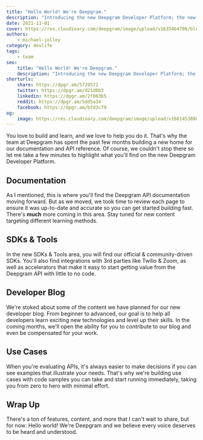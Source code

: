 ```yaml
---
title: "Hello World! We're Deepgram."
description: "Introducing the new Deepgram Developer Platform; the new home of Deepgram's documentation, developer blog, use cases, SDKs, and more."
date: 2021-11-01
cover: https://res.cloudinary.com/deepgram/image/upload/v1635464706/blog/2021/11/hello-world/hello-world-blog%402x.jpg
authors:
    - michael-jolley
category: devlife
tags:
    - team
seo:
    title: "Hello World! We're Deepgram."
    description: "Introducing the new Deepgram Developer Platform; the new home of Deepgram's documentation, developer blog, use cases, SDKs, and more."
shorturls:
    share: https://dpgr.am/5729572
    twitter: https://dpgr.am/d21d0b3
    linkedin: https://dpgr.am/2f063b5
    reddit: https://dpgr.am/5dd5a34
    facebook: https://dpgr.am/bfd3c79
og:
    image: https://res.cloudinary.com/deepgram/image/upload/v1661453808/blog/hello-world/ograph.png
---
```


You love to build and learn, and we love to help you do it. That's why the team
at Deepgram has spent the past few months building a new home for our
documentation and API reference. Of course, we couldn't stop there so let me
take a few minutes to highlight what you'll find on the new Deepgram Developer
Platform.

## Documentation

As I mentioned, this is where you'll find the Deepgram API documentation moving
forward. But as we moved, we took time to review each page to ensure it was
up-to-date and accurate so you can get started building fast. There's **much**
more coming in this area. Stay tuned for new content targeting different
learning methods.

## SDKs & Tools

In the new SDKs & Tools area, you will find our official & community-driven
SDKs. You'll also find integrations with 3rd parties like Twilio & Zoom, as well
as accelerators that make it easy to start getting value from the Deepgram API
with little to no code.

## Developer Blog

We're stoked about some of the content we have planned for our new
developer blog. From beginner to advanced, our goal is to help all developers
learn exciting new technologies and level up their skills. In the coming months,
we'll open the ability for you to contribute to our blog and even be compensated
for your work.

## Use Cases

When you're evaluating APIs, it's always easier to make decisions if you can
see examples that illustrate your needs. That's why we're building use cases
with code samples you can take and start running immediately, taking you from
zero to hero with minimal effort.

## Wrap Up

There's a ton of features, content, and more that I can't wait to share, but
for now: Hello world! We're Deepgram and we believe every voice deserves to be
heard and understood.

        